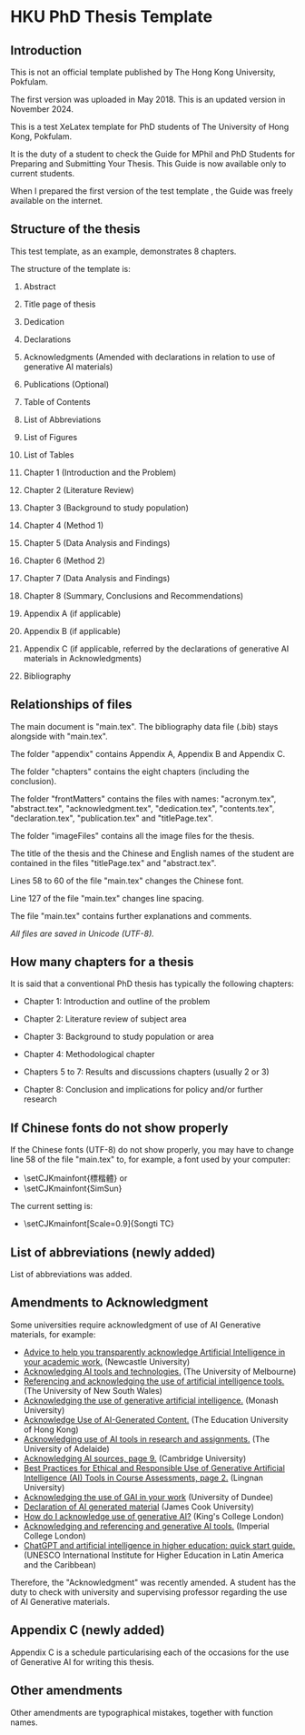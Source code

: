 # HKU PhD Thesis Template

## Introduction

This is not an official template published by The Hong Kong University, Pokfulam.

The first version was uploaded in May 2018. This is an updated version in November 2024.

This is a test XeLatex template for PhD students of The University of Hong Kong, Pokfulam.

It is the duty of a student to check the Guide for MPhil and PhD Students for Preparing and Submitting Your Thesis. This Guide is now available only to current students.

When I prepared the first version of the test template , the Guide was freely available on the internet.

## Structure of the thesis

This test template, as an example, demonstrates 8 chapters.

The structure of the template is:

  1. Abstract

  1. Title page of thesis

  1. Dedication

  1. Declarations

  1. Acknowledgments (Amended with declarations in relation to use of generative AI materials)

  1. Publications (Optional)

  1. Table of Contents
  
  1. List of Abbreviations

  1. List of Figures

  1. List of Tables

  1. Chapter 1 (Introduction and the Problem)

  1. Chapter 2 (Literature Review)

  1. Chapter 3 (Background to study population)

  1. Chapter 4 (Method 1)

  1. Chapter 5 (Data Analysis and Findings)

  1. Chapter 6 (Method 2)

  1. Chapter 7 (Data Analysis and Findings)
  
  1. Chapter 8 (Summary, Conclusions and Recommendations)

  1. Appendix A (if applicable)

  1. Appendix B (if applicable)
  
  1. Appendix C (if applicable, referred by the declarations of generative AI materials in Acknowledgments)

  1. Bibliography

## Relationships of files

The main document is "main.tex". The bibliography data file (.bib) stays alongside with "main.tex".

The folder "appendix" contains Appendix A, Appendix B and Appendix C.

The folder "chapters" contains the eight chapters (including the conclusion).

The folder "frontMatters" contains the files with names: "acronym.tex", "abstract.tex", "acknowledgment.tex", "dedication.tex", "contents.tex", "declaration.tex", "publication.tex" and "titlePage.tex".

The folder "imageFiles" contains all the image files for the thesis.

The title of the thesis and the Chinese and English names of the student are contained in the files "titlePage.tex" and "abstract.tex".

Lines 58 to 60 of the file "main.tex" changes the Chinese font.

Line 127 of the file "main.tex" changes line spacing.

The file "main.tex" contains further explanations and comments.

*All files are saved in Unicode (UTF-8).*

## How many chapters for a thesis

It is said that a conventional PhD thesis has typically the following chapters:

  - Chapter 1: Introduction and outline of the problem

  - Chapter 2: Literature review of subject area

  - Chapter 3: Background to study population or area

  - Chapter 4: Methodological chapter

  - Chapters 5 to 7: Results and discussions chapters (usually 2 or 3)

  - Chapter 8: Conclusion and implications for policy and/or further research 

## If Chinese fonts do not show properly

If the Chinese fonts (UTF-8) do not show properly, you may have to change line 58 of the file "main.tex" to, for example, a font used by your computer:

  - \setCJKmainfont{標楷體} or
  - \setCJKmainfont{SimSun}

The current setting is:

  - \setCJKmainfont[Scale=0.9]{Songti TC}

## List of abbreviations (newly added)

List of abbreviations was added.

## Amendments to Acknowledgment

Some universities require acknowledgment of use of AI Generative materials, for example:

- [Advice to help you transparently acknowledge Artificial Intelligence in your academic work.](https://www.ncl.ac.uk/academic-skills-kit/good-academic-practice/artificial-intelligence/acknowledging/) (Newcastle University)
- [Acknowledging AI tools and technologies.](https://students.unimelb.edu.au/academic-skills/resources/academic-integrity/acknowledging-AI-tools-and-technologies) (The University of Melbourne)
- [Referencing and acknowledging the use of artificial intelligence tools.](https://www.student.unsw.edu.au/ai-referencing) (The University of New South Wales)
- [Acknowledging the use of generative artificial intelligence.](https://www.monash.edu/student-academic-success/build-digital-capabilities/create-online/acknowledging-the-use-of-generative-artificial-intelligence) (Monash University)
- [Acknowledge Use of AI-Generated Content.](https://libguides.eduhk.hk/scite/acknowledge) (The Education University of Hong Kong)
- [Acknowledging use of AI tools in research and assignments.](https://libguides.adelaide.edu.au/c.php?g=959585&p=6965121) (The University of Adelaide)
- [Acknowledging AI sources, page 9.](https://www.cambridgemaths.org/Images/engaging_with_artificial_intelligence_in_research_and_writing.pdf) (Cambridge University)
- [Best Practices for Ethical and Responsible Use of Generative Artificial Intelligence (AI) Tools in Course Assessments, page 2.](https://www.ln.edu.hk/tlc/f/page/51687/AI%20Practice_updated%2024%20Jul%202023_final.pdf) (Lingnan University)
- [Acknowledging the use of GAI in your work](https://www.dundee.ac.uk/guides/use-generative-artificial-intelligence-students) (University of Dundee)
- [Declaration of AI generated material](https://www.jcu.edu.au/students/learning-centre/during-the-study-period/academic-integrity/generative-artificial-intelligence) (James Cook University)
- [How do I acknowledge use of generative AI?](https://www.kcl.ac.uk/about/strategy/learning-and-teaching/ai-guidance/student-guidance) (King's College London)
- [Acknowledging and referencing and generative AI tools.](https://www.imperial.ac.uk/admin-services/library/learning-support/generative-ai-guidance/) (Imperial College London)
- [ChatGPT and artificial intelligence in higher education: quick start guide.](https://unesdoc.unesco.org/ark:/48223/pf0000385146) (UNESCO International Institute for Higher Education in Latin America and the Caribbean)

Therefore, the "Acknowledgment" was recently amended. A student has the duty to check with university and supervising professor regarding the use of AI Generative materials.

## Appendix C (newly added)

Appendix C is a schedule particularising each of the occasions for the use of Generative AI for writing this thesis.

## Other amendments

Other amendments are typographical mistakes, together with function names.


